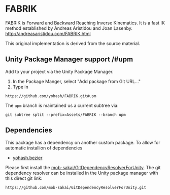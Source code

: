# FABRIK

FABRIK is Forward and Backward Reaching Inverse Kinematics. It is a fast IK method established by Andreas Aristidou and Joan Lasenby. 
http://andreasaristidou.com/FABRIK.html

This original implementation is derived from the source material.

## Unity Package Manager support /#upm

Add to your project via the Unity Package Manager. 
1. In the Package Manger, select "Add package from Git URL..."
2. Type in 
```
https://github.com/yohash/FABRIK.git#upm
```

The `upm` branch is maintained us a current subtree via:
```
git subtree split --prefix=Assets/FABRIK --branch upm
```

## Dependencies

This package has a dependency on another custom package. To allow for automatic installion of dependencies
- [yohash.bezier](https://github.com/yohash/Bezier)

Please first install the [mob-sakai/GitDependencyResolverForUnity](https://github.com/mob-sakai/GitDependencyResolverForUnity). The git dependency resolver can be installed in the Unity package manager with this direct git link:
```
https://github.com/mob-sakai/GitDependencyResolverForUnity.git
```
